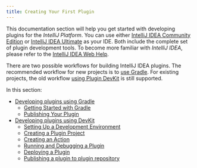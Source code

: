 ```yaml
---
title: Creating Your First Plugin
---
```


This documentation section will help you get started with developing plugins for the *IntelliJ Platform*. You can use either [IntelliJ IDEA Community Edition](https://www.jetbrains.com/idea/download/) or [IntelliJ IDEA Ultimate](https://www.jetbrains.com/idea/download/) as your IDE.  Both include the complete set of plugin development tools. To become more familiar with *IntelliJ IDEA*, please refer to the [IntelliJ IDEA Web Help](https://www.jetbrains.com/idea/help/).

There are two possible workflows for building IntelliJ IDEA plugins. The recommended workflow for new projects is
to [use Gradle](/tutorials/build_system.md). For existing projects, the old workflow [using Plugin DevKit](basics/getting_started/using_dev_kit.md) is still supported.

In this section:

* [Developing plugins using Gradle](/tutorials/build_system.md)
    * [Getting Started with Gradle](/tutorials/build_system/prerequisites.md)
    * [Publishing Your Plugin](/tutorials/build_system/deployment.md)
* [Developing plugins using DevKit](getting_started/using_dev_kit.md)
    * [Setting Up a Development Environment](getting_started/setting_up_environment.md)
    * [Creating a Plugin Project](getting_started/creating_plugin_project.md)
    * [Creating an Action](getting_started/creating_an_action.md)
    * [Running and Debugging a Plugin](getting_started/running_and_debugging_a_plugin.md)
    * [Deploying a Plugin](getting_started/deploying_plugin.md)
    * [Publishing a plugin to plugin repository](getting_started/publishing_plugin.md)
